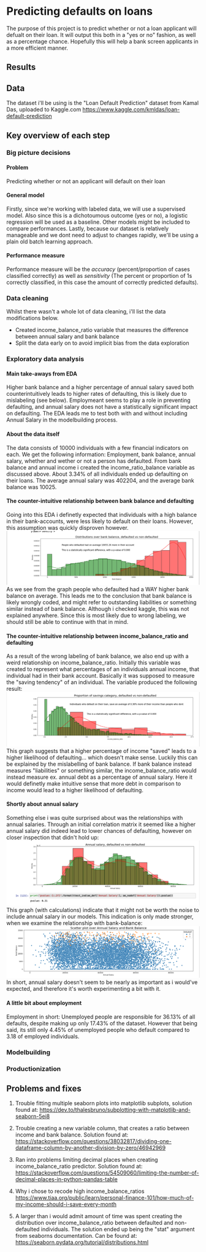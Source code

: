 # Predicting defaults on loans
The purpose of this project is to predict whether or not a loan applicant will defualt on their loan. It will output this both in a "yes or no" fashion, as well as a percentage chance. Hopefully this will help a bank screen applicants in a more efficient manner.

## Results

## Data
The dataset i'll be using is the "Loan Default Prediction" dataset from Kamal Das, uploaded to Kaggle.com
https://www.kaggle.com/kmldas/loan-default-prediction

## Key overview of each step
### Big picture decisions
#### Problem
Predicting whether or not an applicant will default on their loan
#### General model
Firstly, since we're working with labeled data, we will use a supervised model. Also since this is a dichotoumous outcome (yes or no), a logistic regression will be used as a baseline. Other models might be included to compare performances. Lastly, because our dataset is relatively manageable and we dont need to adjust to changes rapidly, we'll be using a plain old batch learning approach.
#### Performance measure
Performance measure will be the *accuracy* (percent/proportion of cases classified correctly) as well as *sensitivity* (The percent or proportion of 1s correctly classified, in this case the amount of correctly predicted defaults).
### Data cleaning
Whilst there wasn't a whole lot of data cleaning, i'll list the data modifications below.
* Created income_balance_ratio variable that measures the difference between annual salary and bank balance
* Split the data early on to avoid implicit bias from the data exploration
### Exploratory data analysis
#### Main take-aways from EDA
Higher bank balance and a higher percentage of annual salary saved both counterintuitively leads to higher rates of defaulting, this is likely due to mislabeling (see below). Employmeant seems to play a role in preventing defaulting, and annual salary does not have a statistically significant impact on defaulting. The EDA leads me to test both with and without including Annual Salary in the modelbuilding process.

#### About the data itself
The data consists of 10000 individuals with a few financial indicators on each. We get the following information: Employment, bank balance, annual salary, whether and wether or not a person has defaulted. From bank balance and annual income i created the income_ratio_balance variable as discussed above. About 3.34% of all individuals ended up defaulting on their loans. The average annual salary was 402204, and the average bank balance was 10025. 

#### The counter-intuitive relationship between bank balance and defaulting
Going into this EDA i definetly expected that individuals with a high balance in their bank-accounts, were less likely to default on their loans. However, this assumption was quickly disproven however.
![bb_def](img/bb_def.png)
As we see from the graph people who defaulted had a WAY higher bank balance on average. This leads me to the conclusion that bank balance is likely wrongly coded, and might refer to outstanding liabilities or something similar instead of bank balance. Although i checked kaggle, this was not explained anywhere. Since this is most likely due to wrong labeling, we should still be able to continue with that in mind.

#### The counter-intuitive relationship between income_balance_ratio and defaulting
As a result of the wrong labeling of bank balance, we also end up with a weird relationship on income_balance_ratio. Initially this variable was created to represent what percentages of an individuals annual income, that individual had in their bank account. Basically it was supposed to measure the "saving tendency" of an individual. The variable produced the following result:
![Ibr_def](img/Ibr_def.png)
This graph suggests that a higher percentage of income "saved" leads to a higher likelihood of defaulting... which doesn't make sense. Luckily this can be explained by the mislabelling of bank balance. If bank balance instead measures "liabilities" or something similar, the income_balance_ratio would instead measure ex. annual debt as a percentage of annual salary. Here it would definetly make intuitive sense that more debt in comparison to income would lead to a higher likelihood of defaulting.

#### Shortly about annual salary
Something else i was quite surprised about was the relationships with annual salaries. Through an initial correlation matrix it seemed like a higher annual salary did indeed lead to lower chances of defaulting, however on closer inspection that didn't hold up:
![AS_Def_Nodef](img/AS_Def_Nodef.png)
This graph (with calculations) indicate that it might not be worth the noise to include annual salary in our models. This indication is only made stronger, when we examine the relationship with bank-balance:
![s_as_bb](img/s_as_bb.png)
In short, annual salary doesn't seem to be nearly as important as i would've expected, and therefore it's worth experimenting a bit with it.

#### A little bit about employment
Employment in short: Unemployed people are responsible for 36.13% of all defaults, despite making up only 17.43% of the dataset. However that being said, its still only 4.45% of unemployed people who default compared to 3.18 of employed individuals.
### Modelbuilding 
### Productionization

## Problems and fixes
1. Trouble fitting multiple seaborn plots into matplotlib subplots, solution found at:
https://dev.to/thalesbruno/subplotting-with-matplotlib-and-seaborn-5ei8

2. Trouble creating a new variable column, that creates a ratio between income and bank balance. Solution found at: 
https://stackoverflow.com/questions/38032817/dividing-one-dataframe-column-by-another-division-by-zero/46942969

3. Ran into problems limiting decimal places when creating income_balance_ratio predictor. Solution found at:
https://stackoverflow.com/questions/54509060/limiting-the-number-of-decimal-places-in-python-pandas-table

4. Why i chose to recode high income_balance_ratios
https://www.tiaa.org/public/learn/personal-finance-101/how-much-of-my-income-should-i-save-every-month

5. A larger than i would admit amount of time was spent creating the distribution over income_balance_ratio between defaulted and non-defaulted individuals. The solution ended up being the "stat" argument from seaborns documentation. Can be found at:
https://seaborn.pydata.org/tutorial/distributions.html

